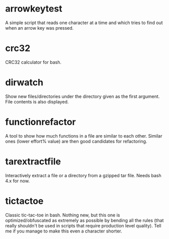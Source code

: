 # arrowkeytest

A simple script that reads one character at a time and which tries to
find out when an arrow key was pressed.

# crc32

CRC32 calculator for bash.

# dirwatch

Show new files/directories under the directory given as the first
argument. File contents is also displayed.

# functionrefactor

A tool to show how much functions in a file are similar to each
other. Similar ones (lower effort% value) are then good candidates for
refactoring.

# tarextractfile

Interactively extract a file or a directory from a gzipped tar
file. Needs bash 4.x for now.

# tictactoe

Classic tic-tac-toe in bash. Nothing new, but this one is
optimized/obfuscated as extremely as possible by bending all the rules
(that really shouldn't be used in scripts that require production
level quality). Tell me if you manage to make this even a character
shorter.
